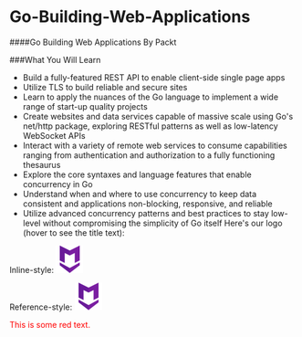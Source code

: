 # Go-Building-Web-Applications
####Go Building Web Applications By Packt 

###What You Will Learn

* Build a fully-featured REST API to enable client-side single page apps
* Utilize TLS to build reliable and secure sites
* Learn to apply the nuances of the Go language to implement a wide range of start-up quality projects
* Create websites and data services capable of massive scale using Go's net/http package, exploring RESTful patterns as well as low-latency WebSocket APIs
* Interact with a variety of remote web services to consume capabilities ranging from authentication and authorization to a fully functioning thesaurus
* Explore the core syntaxes and language features that enable concurrency in Go
* Understand when and where to use concurrency to keep data consistent and applications non-blocking, responsive, and reliable
* Utilize advanced concurrency patterns and best practices to stay low-level without compromising the simplicity of Go itself
Here's our logo (hover to see the title text):

Inline-style: 
![alt text](https://github.com/adam-p/markdown-here/raw/master/src/common/images/icon48.png "Logo Title Text 1")

Reference-style: 
![alt text][logo]

[logo]: https://github.com/adam-p/markdown-here/raw/master/src/common/images/icon48.png "Logo Title Text 2"

[logo]: https://github.com/adam-p/markdown-here/raw/master/src/common/images/icon48.png "Logo Title Text 2"

<p style='color:red'>This is some red text.</p>
